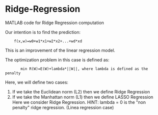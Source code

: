 # Ridge-Regression
MATLAB code for Ridge Regression computation

Our intention is to find the prediction:

        f(x,w)=w0+w1*x1+w2*x2+...+wd*xd
        
This is an improvement of the linear regression model.

The optimization problem in this case is defined as:

           min R(W)=E(W)+lambda*||W||, where lambda is defined as the penalty

Here, we will define two cases:
1. If we take the Euclidean norm (L2) then we define Ridge Regression
2. If we take the Manhattan norm (L1) then we define LASSO Regression
Here we consider Ridge Regression.
HINT: lambda = 0 is the "non penalty" ridge regression. (Linea regression case)
